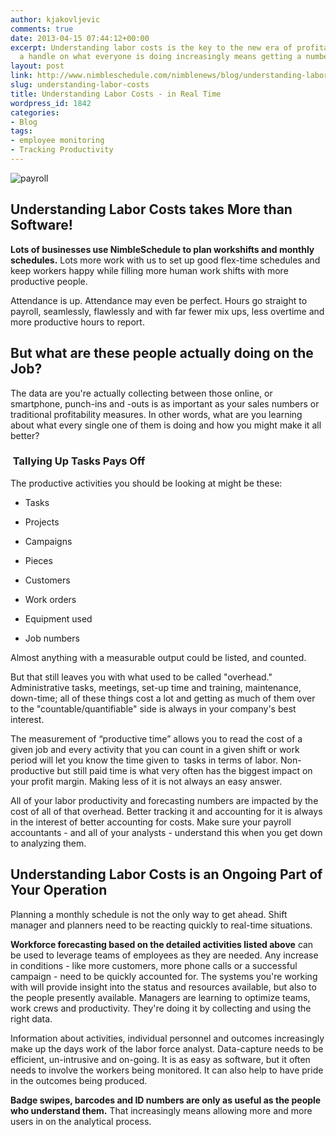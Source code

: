 ```yaml
---
author: kjakovljevic
comments: true
date: 2013-04-15 07:44:12+00:00
excerpt: Understanding labor costs is the key to the new era of profitability. Getting
  a handle on what everyone is doing increasingly means getting a number on it.
layout: post
link: http://www.nimbleschedule.com/nimblenews/blog/understanding-labor-costs/
slug: understanding-labor-costs
title: Understanding Labor Costs - in Real Time
wordpress_id: 1842
categories:
- Blog
tags:
- employee monitoring
- Tracking Productivity
---
```




![payroll](http://www.nimbleschedule.com/wp-content/uploads/2013/04/payroll.png)


## Understanding Labor Costs takes More than Software!


**Lots of businesses use NimbleSchedule to plan workshifts and monthly schedules.** Lots more work with us to set up good flex-time schedules and keep workers happy while filling more human work shifts with more productive people.

Attendance is up. Attendance may even be perfect. Hours go straight to payroll, seamlessly, flawlessly and with far fewer mix ups, less overtime and more productive hours to report.


## But what are these people actually doing on the Job?


The data are you're actually collecting between those online, or smartphone, punch-ins and -outs is as important as your sales numbers or traditional profitability measures. In other words, what are you learning about what every single one of them is doing and how you might make it all better?


###  Tallying Up Tasks Pays Off


The productive activities you should be looking at might be these:



	
  * Tasks

	
  * Projects

	
  * Campaigns

	
  * Pieces

	
  * Customers

	
  * Work orders

	
  * Equipment used

	
  * Job numbers


Almost anything with a measurable output could be listed, and counted.

But that still leaves you with what used to be called "overhead." Administrative tasks, meetings, set-up time and training, maintenance, down-time; all of these things cost a lot and getting as much of them over to the "countable/quantifiable" side is always in your company's best interest.

The measurement of “productive time” allows you to read the cost of a given job and every activity that you can count in a given shift or work period will let you know the time given to  tasks in terms of labor. Non-productive but still paid time is what very often has the biggest impact on your profit margin. Making less of it is not always an easy answer.

All of your labor productivity and forecasting numbers are impacted by the cost of all of that overhead. Better tracking it and accounting for it is always in the interest of better accounting for costs. Make sure your payroll accountants - and all of your analysts - understand this when you get down to analyzing them.


## Understanding Labor Costs is an Ongoing Part of Your Operation


Planning a monthly schedule is not the only way to get ahead. Shift manager and planners need to be reacting quickly to real-time situations.

**Workforce forecasting based on the detailed activities listed above** can be used to leverage teams of employees as they are needed. Any increase in conditions - like more customers, more phone calls or a successful campaign - need to be quickly accounted for. The systems you're working with will provide insight into the status and resources available, but also to the people presently available. Managers are learning to optimize teams, work crews and productivity. They're doing it by collecting and using the right data.

Information about activities, individual personnel and outcomes increasingly make up the days work of the labor force analyst. Data-capture needs to be efficient, un-intrusive and on-going. It is as easy as software, but it often needs to involve the workers being monitored. It can also help to have pride in the outcomes being produced.

**Badge swipes, barcodes and ID numbers are only as useful as the people who understand them.** That increasingly means allowing more and more users in on the analytical process.




